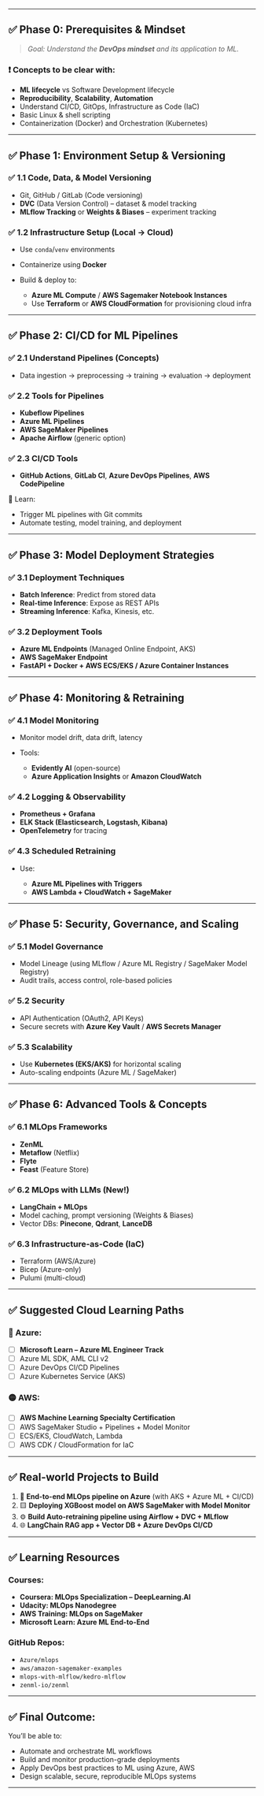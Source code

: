
---

## ✅ **Phase 0: Prerequisites & Mindset**

> *Goal: Understand the **DevOps mindset** and its application to ML.*

### ❗ Concepts to be clear with:

* **ML lifecycle** vs Software Development lifecycle
* **Reproducibility**, **Scalability**, **Automation**
* Understand CI/CD, GitOps, Infrastructure as Code (IaC)
* Basic Linux & shell scripting
* Containerization (Docker) and Orchestration (Kubernetes)

---

## ✅ **Phase 1: Environment Setup & Versioning**

### ✅ 1.1 Code, Data, & Model Versioning

* Git, GitHub / GitLab (Code versioning)
* **DVC** (Data Version Control) – dataset & model tracking
* **MLflow Tracking** or **Weights & Biases** – experiment tracking

### ✅ 1.2 Infrastructure Setup (Local → Cloud)

* Use `conda`/`venv` environments
* Containerize using **Docker**
* Build & deploy to:

  * **Azure ML Compute** / **AWS Sagemaker Notebook Instances**
  * Use **Terraform** or **AWS CloudFormation** for provisioning cloud infra

---

## ✅ **Phase 2: CI/CD for ML Pipelines**

### ✅ 2.1 Understand Pipelines (Concepts)

* Data ingestion → preprocessing → training → evaluation → deployment

### ✅ 2.2 Tools for Pipelines

* **Kubeflow Pipelines**
* **Azure ML Pipelines**
* **AWS SageMaker Pipelines**
* **Apache Airflow** (generic option)

### ✅ 2.3 CI/CD Tools

* **GitHub Actions**, **GitLab CI**, **Azure DevOps Pipelines**, **AWS CodePipeline**

📌 Learn:

* Trigger ML pipelines with Git commits
* Automate testing, model training, and deployment

---

## ✅ **Phase 3: Model Deployment Strategies**

### ✅ 3.1 Deployment Techniques

* **Batch Inference**: Predict from stored data
* **Real-time Inference**: Expose as REST APIs
* **Streaming Inference**: Kafka, Kinesis, etc.

### ✅ 3.2 Deployment Tools

* **Azure ML Endpoints** (Managed Online Endpoint, AKS)
* **AWS SageMaker Endpoint**
* **FastAPI + Docker + AWS ECS/EKS / Azure Container Instances**

---

## ✅ **Phase 4: Monitoring & Retraining**

### ✅ 4.1 Model Monitoring

* Monitor model drift, data drift, latency
* Tools:

  * **Evidently AI** (open-source)
  * **Azure Application Insights** or **Amazon CloudWatch**

### ✅ 4.2 Logging & Observability

* **Prometheus + Grafana**
* **ELK Stack (Elasticsearch, Logstash, Kibana)**
* **OpenTelemetry** for tracing

### ✅ 4.3 Scheduled Retraining

* Use:

  * **Azure ML Pipelines with Triggers**
  * **AWS Lambda + CloudWatch + SageMaker**

---

## ✅ **Phase 5: Security, Governance, and Scaling**

### ✅ 5.1 Model Governance

* Model Lineage (using MLflow / Azure ML Registry / SageMaker Model Registry)
* Audit trails, access control, role-based policies

### ✅ 5.2 Security

* API Authentication (OAuth2, API Keys)
* Secure secrets with **Azure Key Vault** / **AWS Secrets Manager**

### ✅ 5.3 Scalability

* Use **Kubernetes (EKS/AKS)** for horizontal scaling
* Auto-scaling endpoints (Azure ML / SageMaker)

---

## ✅ **Phase 6: Advanced Tools & Concepts**

### ✅ 6.1 MLOps Frameworks

* **ZenML**
* **Metaflow** (Netflix)
* **Flyte**
* **Feast** (Feature Store)

### ✅ 6.2 MLOps with LLMs (New!)

* **LangChain + MLOps**
* Model caching, prompt versioning (Weights & Biases)
* Vector DBs: **Pinecone**, **Qdrant**, **LanceDB**

### ✅ 6.3 Infrastructure-as-Code (IaC)

* Terraform (AWS/Azure)
* Bicep (Azure-only)
* Pulumi (multi-cloud)

---

## ✅ **Suggested Cloud Learning Paths**

### 🔵 Azure:

* [ ] **Microsoft Learn – Azure ML Engineer Track**
* [ ] Azure ML SDK, AML CLI v2
* [ ] Azure DevOps CI/CD Pipelines
* [ ] Azure Kubernetes Service (AKS)

### 🟡 AWS:

* [ ] **AWS Machine Learning Specialty Certification**
* [ ] AWS SageMaker Studio + Pipelines + Model Monitor
* [ ] ECS/EKS, CloudWatch, Lambda
* [ ] AWS CDK / CloudFormation for IaC

---

## ✅ **Real-world Projects to Build**

1. 🔁 **End-to-end MLOps pipeline on Azure** (with AKS + Azure ML + CI/CD)
2. 🟨 **Deploying XGBoost model on AWS SageMaker with Model Monitor**
3. ⚙️ **Build Auto-retraining pipeline using Airflow + DVC + MLflow**
4. 🌐 **LangChain RAG app + Vector DB + Azure DevOps CI/CD**

---

## ✅ Learning Resources

### Courses:

* **Coursera: MLOps Specialization – DeepLearning.AI**
* **Udacity: MLOps Nanodegree**
* **AWS Training: MLOps on SageMaker**
* **Microsoft Learn: Azure ML End-to-End**

### GitHub Repos:

* `Azure/mlops`
* `aws/amazon-sagemaker-examples`
* `mlops-with-mlflow/kedro-mlflow`
* `zenml-io/zenml`

---

## ✅ Final Outcome:

You’ll be able to:

* Automate and orchestrate ML workflows
* Build and monitor production-grade deployments
* Apply DevOps best practices to ML using Azure, AWS
* Design scalable, secure, reproducible MLOps systems

---



